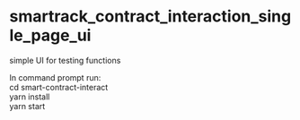 # smartrack_contract_interaction_single_page_ui
simple UI for testing functions

In command prompt run:\
cd smart-contract-interact\
yarn install\
yarn start
